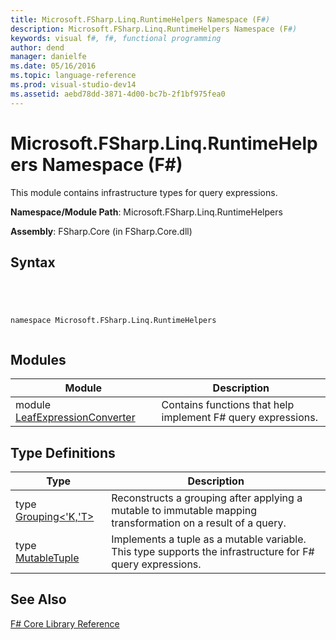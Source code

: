 ```yaml
---
title: Microsoft.FSharp.Linq.RuntimeHelpers Namespace (F#)
description: Microsoft.FSharp.Linq.RuntimeHelpers Namespace (F#)
keywords: visual f#, f#, functional programming
author: dend
manager: danielfe
ms.date: 05/16/2016
ms.topic: language-reference
ms.prod: visual-studio-dev14
ms.assetid: aebd78dd-3871-4d00-bc7b-2f1bf975fea0 
---
```


# Microsoft.FSharp.Linq.RuntimeHelpers Namespace (F#)

This module contains infrastructure types for query expressions.

**Namespace/Module Path**: Microsoft.FSharp.Linq.RuntimeHelpers

**Assembly**: FSharp.Core (in FSharp.Core.dll)


## Syntax



```




namespace Microsoft.FSharp.Linq.RuntimeHelpers


```





## Modules


|Module|Description|
|------|-----------|
|module [LeafExpressionConverter](http://msdn.microsoft.com/en-us/library/4c452e96-3036-4f0e-9008-72abe94c4ad6)|Contains functions that help implement F# query expressions.|

## Type Definitions


|Type|Description|
|----|-----------|
|type [Grouping&lt;'K,'T&gt;](http://msdn.microsoft.com/en-us/library/4a6ac4d6-5b30-44bb-b34d-c6773f86dedf)|Reconstructs a grouping after applying a mutable to immutable mapping transformation on a result of a query.|
|type [MutableTuple](http://msdn.microsoft.com/en-us/library/e7deda0a-f18d-44a0-a5b9-2c7e34107f5f)|Implements a tuple as a mutable variable. This type supports the infrastructure for F# query expressions.|

## See Also
[F&#35; Core Library Reference](FSharp-Core-Library-Reference.md)

